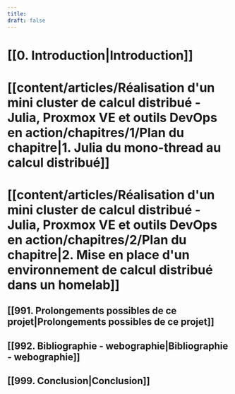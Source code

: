 ```yaml
---
title: 
draft: false
---
```

# [[0. Introduction|Introduction]]
# [[content/articles/Réalisation d'un mini cluster de calcul distribué - Julia, Proxmox VE et outils DevOps en action/chapitres/1/Plan du chapitre|1. Julia du mono-thread au calcul distribué]]
# [[content/articles/Réalisation d'un mini cluster de calcul distribué - Julia, Proxmox VE et outils DevOps en action/chapitres/2/Plan du chapitre|2. Mise en place d'un environnement de calcul distribué dans un homelab]]

## [[991. Prolongements possibles de ce projet|Prolongements possibles de ce projet]]
## [[992. Bibliographie - webographie|Bibliographie - webographie]]
## [[999. Conclusion|Conclusion]]
